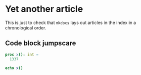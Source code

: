 # Yet another article
This is just to check that `mkdocs` lays out articles in the index in a chronological order.

## Code block jumpscare
```nim
proc x(): int =
  1337

echo x()
```
